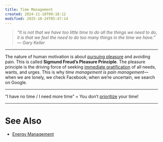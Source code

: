 ```yaml
---
title: Time Management
created: 2024-11-18T09:18:12
modified: 2025-10-24T05:47:14
---
```


> _“It is not that we have too little time to do all the things we need to do, it is that we feel the need to do too many things in the time we have.” — Gary Keller_

---

The nature of human motivation is about [pursuing pleasure](dopamine.md) and avoiding pain. This is called **Sigmund Freud’s Pleasure Principle**. The pleasure principle is the driving force of seeking [immediate gratification](instant-gratification.md) of all needs, wants, and urges. This is why _time management is pain management_—when we are lonely, we check Facebook; when we’re uncertain, we search on Google.

---

“I have no time / I need more time” = You don’t [prioritize](Prioritization.md) your time!

---

# See Also

* [Energy Management](energy-management.md)
